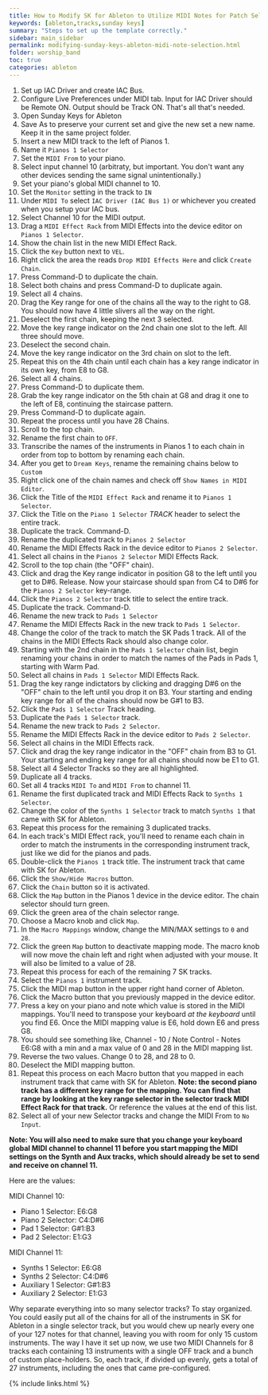 ```yaml
---
title: How to Modify SK for Ableton to Utilize MIDI Notes for Patch Selection
keywords: [ableton,tracks,sunday keys]
summary: "Steps to set up the template correctly."
sidebar: main_sidebar
permalink: modifying-sunday-keys-ableton-midi-note-selection.html
folder: worship_band
toc: true
categories: ableton
---
```


1. Set up IAC Driver and create IAC Bus.
1. Configure Live Preferences under MIDI tab.  Input for IAC Driver should be Remote ON.  Output should be Track ON.  That's all that's needed.
1. Open Sunday Keys for Ableton
1. Save As to preserve your current set and give the new set a new name.  Keep it in the same project folder.
1. Insert a new MIDI track to the left of Pianos 1.
1. Name it `Pianos 1 Selector`
1. Set the `MIDI From` to your piano.
1. Select input channel 10 (arbitraty, but important.  You don't want any other devices sending the same signal unintentionally.)
1. Set your piano's global MIDI channel to 10.
1. Set the `Monitor` setting in the track to `IN`
1. Under `MIDI To` select `IAC Driver (IAC Bus 1)` or whichever you created when you setup your IAC bus.
1. Select Channel 10 for the MIDI output.
1. Drag a `MIDI Effect Rack` from MIDI Effects into the device editor on `Pianos 1 Selector`.
1. Show the chain list in the new MIDI Effect Rack.
1. Click the `Key` button next to `VEL`.
1. Right click the area the reads `Drop MIDI Effects Here` and click `Create Chain`.
1. Press Command-D to duplicate the chain.
1. Select both chains and press Command-D to duplicate again.
1. Select all 4 chains.
1. Drag the Key range for one of the chains all the way to the right to G8.  You should now have 4 little slivers all the way on the right.
1. Deselect the first chain, keeping the next 3 selected.
1. Move the key range indicator on the 2nd chain one slot to the left.  All three should move.
1. Deselect the second chain.
1. Move the key range indicator on the 3rd chain on slot to the left.
1. Repeat this on the 4th chain until each chain has a key range indicator in its own key, from E8 to G8.
1. Select all 4 chains.
1. Press Command-D to duplicate them.
1. Grab the key range indicator on the 5th chain at G8 and drag it one to the left of E8, continuing the staircase pattern.
1. Press Command-D to duplicate again.
1. Repeat the process until you have 28 Chains.
1. Scroll to the top chain.
1. Rename the first chain to `OFF`.
1. Transcribe the names of the instruments in Pianos 1 to each chain in order from top to bottom by renaming each chain.
1. After you get to `Dream Keys`, rename the remaining chains below to `Custom`
1. Right click one of the chain names and check off `Show Names in MIDI Editor`.
1. Click the Title of the `MIDI Effect Rack` and rename it to `Pianos 1 Selector`.
1. Click the Title on the `Piano 1 Selector` _TRACK_ header to select the entire track.
1. Duplicate the track.  Command-D.
1. Rename the duplicated track to `Pianos 2 Selector`
1. Rename the MIDI Effects Rack in the device editor to `Pianos 2 Selector`.
1. Select all chains in the `Pianos 2 Selector` MIDI Effects Rack.
1. Scroll to the top chain (the "OFF" chain).
1. Click and drag the Key range indicator in position G8 to the left until you get to D#6.  Release.  Now your staircase should span from C4 to D#6 for the `Pianos 2 Selector` key-range.
1. Click the `Pianos 2 Selector` track title to select the entire track.
1. Duplicate the track.  Command-D.
1. Rename the new track to `Pads 1 Selector`
1. Rename the MIDI Effects Rack in the new track to `Pads 1 Selector`.
1. Change the color of the track to match the SK Pads 1 track.  All of the chains in the MIDI Effects Rack should also change color.
1. Starting with the 2nd chain in the `Pads 1 Selector` chain list, begin renaming your chains in order to match the names of the Pads in Pads 1, starting with Warm Pad.
1. Select all chains in `Pads 1 Selector` MIDI Effects Rack.
1. Drag the key range indictators by clicking and dragging D#6 on the "OFF" chain to the left until you drop it on B3.  Your starting and ending key range for all of the chains should now be G#1 to B3.
1. Click the `Pads 1 Selector` Track heading.
1. Duplicate the `Pads 1 Selector` track.
1. Rename the new track to `Pads 2 Selector`.
1. Rename the MIDI Effects Rack in the device editor to `Pads 2 Selector`.
1. Select all chains in the MIDI Effects rack.
1. Click and drag the key range indicator in the "OFF" chain from B3 to G1.  Your starting and ending key range for all chains should now be E1 to G1.
1. Select all 4 Selector Tracks so they are all highlighted.
1. Duplicate all 4 tracks.
1. Set all 4 tracks `MIDI To` and `MIDI From` to channel 11.
1. Rename the first duplicated track and MIDI Effects Rack to `Synths 1 Selector`.
1. Change the color of the `Synths 1 Selector` track to match `Synths 1` that came with SK for Ableton.
1. Repeat this process for the remaining 3 duplicated tracks.
1. In each track's MIDI Effect rack, you'll need to rename each chain in order to match the instruments in the corresponding instrument track, just like we did for the pianos and pads.
1. Double-click the `Pianos 1` track title.  The instrument track that came with SK for Ableton.
1. Click the `Show/Hide Macros` button.
1. Click the `Chain` button so it is activated.
1. Click the `Map` button in the Pianos 1 device in the device editor.  The chain selector should turn green.
1. Click the green area of the chain selector range.
1. Choose a Macro knob and click `Map`.
1. In the `Macro Mappings` window, change the MIN/MAX settings to `0` and `28`.
1. Click the green `Map` button to deactivate mapping mode.  The macro knob will now move the chain left and right when adjusted with your mouse.  It will also be limited to a value of 28.
1. Repeat this process for each of the remaining 7 SK tracks.
1. Select the `Pianos 1` instrument track.
1. Click the MIDI map button in the upper right hand corner of Ableton.
1. Click the Macro button that you previously mapped in the device editor.
1. Press a key on your piano and note which value is stored in the MIDI mappings.  You'll need to transpose your keyboard _at the keyboard_ until you find E6.  Once the MIDI mapping value is E6, hold down E6 and press G8.
1. You should see something like, Channel - 10 / Note Control - Notes E6:G8 with a min and a max value of 0 and 28 in the MIDI mapping list.
1. Reverse the two values.  Change 0 to 28, and 28 to 0.
1. Deselect the MIDI mapping button.
1. Repeat this process on each Macro button that you mapped in each instrument track that came with SK for Ableton.  **Note: the second piano track has a different key range for the mapping.  You can find that range by looking at the key range selector in the selector track MIDI Effect Rack for that track.** Or reference the values at the end of this list.
1. Select all of your new Selector tracks and change the MIDI From to `No Input`.

**Note: You will also need to make sure that you change your keyboard global MIDI channel to channel 11 before you start mapping the MIDI settings on the Synth and Aux tracks, which should already be set to send and receive on channel 11.**

Here are the values:

MIDI Channel 10:

- Piano 1 Selector: E6:G8
- Piano 2 Selector: C4:D#6
- Pad 1 Selector: G#1:B3
- Pad 2 Selector: E1:G3

MIDI Channel 11:

- Synths 1 Selector: E6:G8
- Synths 2 Selector: C4:D#6
- Auxiliary 1 Selector: G#1:B3
- Auxiliary 2 Selector: E1:G3

Why separate everything into so many selector tracks?  To stay organized.  You could easily put all of the chains for all of the instruments in SK for Ableton in a single selector track, but you would chew up nearly every one of your 127 notes for that channel, leaving you with room for only 15 custom instruments.  The way I have it set up now, we use two MIDI Channels for 8 tracks each containing 13 instruments with a single OFF track and a bunch of custom place-holders.  So, each track, if divided up evenly, gets a total of 27 instruments, including the ones that came pre-configured.

{% include links.html %}
